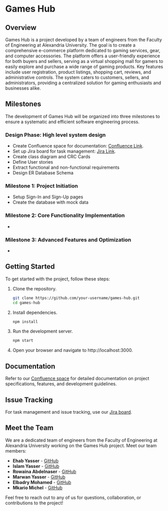 # Games Hub

## Overview

Games Hub is a project developed by a team of engineers from the Faculty of Engineering at Alexandria University. The goal is to create a comprehensive e-commerce platform dedicated to gaming services, gear, and computer accessories. The platform offers a user-friendly experience for both buyers and sellers, serving as a virtual shopping mall for gamers to easily explore and purchase a wide range of gaming products. Key features include user registration, product listings, shopping cart, reviews, and administrative controls. The system caters to customers, sellers, and administrators, providing a centralized solution for gaming enthusiasts and businesses alike.

## Milestones

The development of Games Hub will be organized into three milestones to ensure a systematic and efficient software engineering process.

### Design Phase: High level system design
- Create Confluence space for documentation: [Confluence Link](https://rowainaabdelnasse.atlassian.net/wiki/spaces/G/pages/262655/Gaming+Hub+Design+Document).
- Set up Jira board for task management: [Jira Link](https://rowainaabdelnasse.atlassian.net/jira/software/projects/GH/boards/1/timeline).
- Create class diagram and CRC Cards
- Define User stories
- Extract functional and non-functional requirements
- Design ER Database Schema

### Milestone 1: Project Initiation
- Setup Sign-In and Sign-Up pages
- Create the database with mock data

### Milestone 2: Core Functionality Implementation
- 

### Milestone 3: Advanced Features and Optimization
- 

## Getting Started

To get started with the project, follow these steps:

1. Clone the repository.
   ```bash
   git clone https://github.com/your-username/games-hub.git
   cd games-hub
   ```

2. Install dependencies.
   ```bash
   npm install
   ```
   
3. Run the development server.
   ```bash
   npm start
   ```

4. Open your browser and navigate to http://localhost:3000.

## Documentation

Refer to our [Confluence space](https://rowainaabdelnasse.atlassian.net/wiki/spaces/G/pages/262655/Gaming+Hub+Design+Document) for detailed documentation on project specifications, features, and development guidelines.

## Issue Tracking

For task management and issue tracking, use our [Jira board](https://rowainaabdelnasse.atlassian.net/jira/software/projects/GH/boards/1/timeline).

## Meet the Team

We are a dedicated team of engineers from the Faculty of Engineering at Alexandria University working on the Games Hub project. Meet our team members:

- **Ehab Yasser** - [GitHub](https://github.com/EhabYasser25)
- **Islam Yasser** - [GitHub](https://github.com/Islam0143)
- **Rowaina Abdelnaser** - [GitHub](https://github.com/rowaina2025)
- **Marwan Yasser** - [GitHub](https://github.com/Maro1123)
- **Elbadry Mohamed** - [GitHub](https://github.com/Elbadry2025)
- **Mkario Michel** - [GitHub](https://github.com/Mkario)

Feel free to reach out to any of us for questions, collaboration, or contributions to the project!
